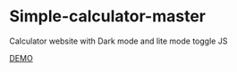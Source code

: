 # Simple-calculator-master

Calculator website with Dark mode and lite mode toggle JS

[DEMO](https://mohammedusmanegani.github.io/Simple-calculator-master/)
